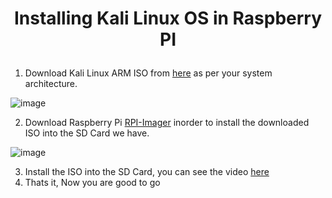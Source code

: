 <h1>
  <p align="center">
    Installing Kali Linux OS in Raspberry PI
  </p>
</h1>

1. Download Kali Linux ARM ISO from <a href="https://www.kali.org/get-kali/#kali-platforms">here</a> as per your system architecture.
 
![image](https://github.com/fayasmh07/Project-SIGMA/assets/97302873/0b93c42f-5359-4b0a-9eb6-fd8936fc9a84)


2. Download Raspberry Pi <a href="https://www.raspberrypi.com/software/">RPI-Imager</a> inorder to install the downloaded ISO into the SD Card we have.

![image](https://github.com/fayasmh07/Project-SIGMA/assets/97302873/3c965559-0a1e-470b-9f16-06f288e6409e)

3. Install the ISO into the SD Card, you can see the video <a href="https://youtu.be/q66SSMjzwHg?si=TdGDVR5x23TIeOfl">here</a>
4. Thats it, Now you are good to go

